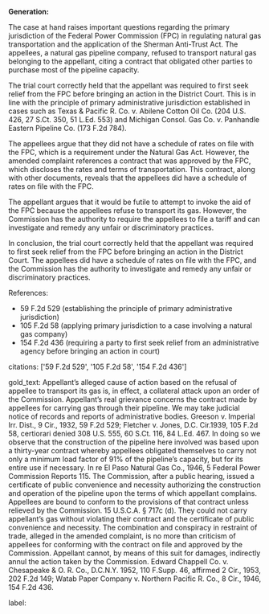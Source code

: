 **Generation:**


The case at hand raises important questions regarding the primary jurisdiction of the Federal Power Commission (FPC) in regulating natural gas transportation and the application of the Sherman Anti-Trust Act. The appellees, a natural gas pipeline company, refused to transport natural gas belonging to the appellant, citing a contract that obligated other parties to purchase most of the pipeline capacity.

The trial court correctly held that the appellant was required to first seek relief from the FPC before bringing an action in the District Court. This is in line with the principle of primary administrative jurisdiction established in cases such as Texas & Pacific R. Co. v. Abilene Cotton Oil Co. (204 U.S. 426, 27 S.Ct. 350, 51 L.Ed. 553) and Michigan Consol. Gas Co. v. Panhandle Eastern Pipeline Co. (173 F.2d 784).

The appellees argue that they did not have a schedule of rates on file with the FPC, which is a requirement under the Natural Gas Act. However, the amended complaint references a contract that was approved by the FPC, which discloses the rates and terms of transportation. This contract, along with other documents, reveals that the appellees did have a schedule of rates on file with the FPC.

The appellant argues that it would be futile to attempt to invoke the aid of the FPC because the appellees refuse to transport its gas. However, the Commission has the authority to require the appellees to file a tariff and can investigate and remedy any unfair or discriminatory practices.

In conclusion, the trial court correctly held that the appellant was required to first seek relief from the FPC before bringing an action in the District Court. The appellees did have a schedule of rates on file with the FPC, and the Commission has the authority to investigate and remedy any unfair or discriminatory practices.

References:

* 59 F.2d 529 (establishing the principle of primary administrative jurisdiction)
* 105 F.2d 58 (applying primary jurisdiction to a case involving a natural gas company)
* 154 F.2d 436 (requiring a party to first seek relief from an administrative agency before bringing an action in court)



citations: ['59 F.2d 529', '105 F.2d 58', '154 F.2d 436']

gold_text: Appellant’s alleged cause of action based on the refusal of appellee to transport its gas is, in effect, a collateral attack upon an order of the Commission. Appellant’s real grievance concerns the contract made by appellees for carrying gas through their pipeline. We may take judicial notice of records and reports of administrative bodies. Greeson v. Imperial Irr. Dist., 9 Cir., 1932, 59 F.2d 529; Fletcher v. Jones, D.C. Cir.1939, 105 F.2d 58, certiorari denied 308 U.S. 555, 60 S.Ct. 116, 84 L.Ed. 467. In doing so we observe that the construction of the pipeline here involved was based upon a thirty-year contract whereby appellees obligated themselves to carry not only a minimum load factor of 91% of the pipeline’s capacity, but for its entire use if necessary. In re El Paso Natural Gas Co., 1946, 5 Federal Power Commission Reports 115. The Commission, after a public hearing, issued a certificate of public convenience and necessity authorizing the construction and operation of the pipeline upon the terms of which appellant complains. Appellees are bound to conform to the provisions of that contract unless relieved by the Commission. 15 U.S.C.A. § 717c (d). They could not carry appellant’s gas without violating their contract and the certificate of public convenience and necessity. The combination and conspiracy in restraint of trade, alleged in the amended complaint, is no more than criticism of appellees for conforming with the contract on file and approved by the Commission. Appellant cannot, by means of this suit for damages, indirectly annul the action taken by the Commission. Edward Chappell Co. v. Chesapeake & O. R. Co., D.C.N.Y. 1952, 110 F.Supp. 46, affirmed 2 Cir., 1953, 202 F.2d 149; Watab Paper Company v. Northern Pacific R. Co., 8 Cir., 1946, 154 F.2d 436.

label: 